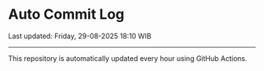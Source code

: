 # Auto Commit Log

Last updated: Friday, 29-08-2025 18:10 WIB

---

This repository is automatically updated every hour using GitHub Actions.
